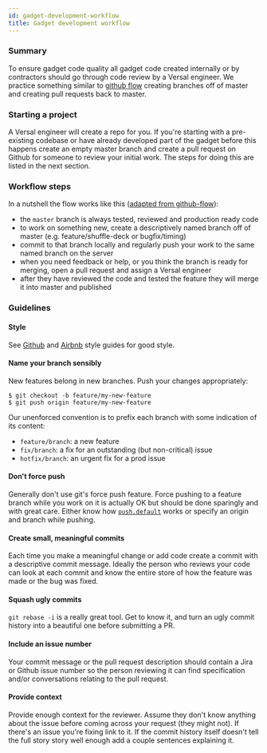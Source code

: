 ```yaml
---
id: gadget-development-workflow
title: Gadget development workflow
---
```


### Summary

To ensure gadget code quality all gadget code created internally or by contractors should go through code review by a Versal engineer. We practice something similar to 
[github flow](http://scottchacon.com/2011/08/31/github-flow.html) creating branches off of master and creating pull requests back to master.

### Starting a project

A Versal engineer will create a repo for you. If you're starting with a pre-existing codebase or have already developed part of the gadget before this happens create an empty master branch and create a pull request on Github for someone to review your initial work. The steps for doing this are listed in the next section.

### Workflow steps

In a nutshell the flow works like this ([adapted from github-flow](http://scottchacon.com/2011/08/31/github-flow.html)):

* the `master` branch is always tested, reviewed and production ready code
* to work on something new, create a descriptively named branch off of master (e.g. feature/shuffle-deck or bugfix/timing)
* commit to that branch locally and regularly push your work to the same named branch on the server
* when you need feedback or help, or you think the branch is ready for merging, open a pull request and assign a Versal engineer
* after they have reviewed the code and tested the feature they will merge it into master and published

### Guidelines

#### Style

See [Github](https://github.com/styleguide) and [Airbnb](https://github.com/airbnb/javascript) style guides for good style.

#### Name your branch sensibly

New features belong in new branches. Push your changes appropriately:

    $ git checkout -b feature/my-new-feature
    $ git push origin feature/my-new-feature

Our unenforced convention is to prefix each branch with some indication of its content:

  * `feature/branch`: a new feature
  * `fix/branch`: a fix for an outstanding (but non-critical) issue
  * `hotfix/branch`: an urgent fix for a prod issue

#### Don't force push

Generally don't use git's force push feature. Force pushing to a feature branch while you work on it is actually OK but should be done sparingly and with great care. Either know how [`push.default`](http://stackoverflow.com/questions/13148066/warning-push-default-is-unset-its-implicit-value-is-changing-in-git-2-0) works or specify an origin and branch while pushing.

#### Create small, meaningful commits

Each time you make a meaningful change or add code create a commit with a descriptive commit message. Ideally the person who reviews your code can look at each commit and know the entire store of how the feature was made or the bug was fixed.

#### Squash ugly commits

`git rebase -i` is a really great tool. Get to know it, and turn an ugly commit history into a beautiful one before submitting a PR.

#### Include an issue number

Your commit message or the pull request description should contain a Jira or Github issue number so the person reviewing it can find specification and/or conversations relating to the pull request. 

#### Provide context

Provide enough context for the reviewer. Assume they don't know anything about the issue before coming across your request (they might not). If there's an issue you're fixing link to it. If the commit history itself doesn't tell the full story story well enough add a couple sentences explaining it.
